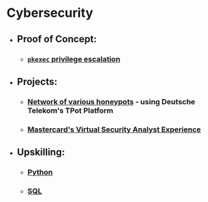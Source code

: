 # Cybersecurity


- ## Proof of Concept: 

  - ### [`pkexec` privilege escalation](privEsc/pkexec.md)

- ## Projects:

  - ### [Network of various honeypots](honey_pot/honeypot-TPOT.md) - using Deutsche Telekom's TPot Platform
 
  - ### [Mastercard's Virtual Security Analyst Experience](phishing/mastercard-phishing-campaign.md)

- ## Upskilling:

  - ### [Python](https://github.com/Kay-Paz/Python)
 
  - ### [SQL](SQL/learn-SQL-Codeacademy.md)
